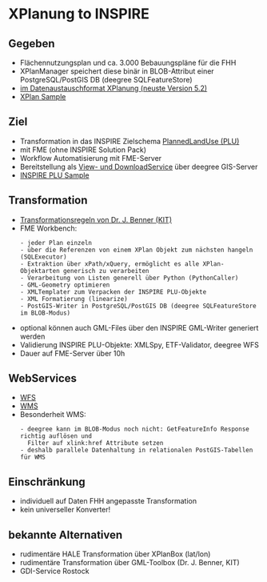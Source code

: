 #

XPlanung to INSPIRE
===================

## Gegeben
* Flächennutzungsplan und ca. 3.000 Bebauungspläne für die FHH
* XPlanManager speichert diese binär in BLOB-Attribut einer PostgreSQL/PostGIS DB (deegree SQLFeatureStore)
* [im Datenaustauschformat XPlanung (neuste Version 5.2)](http://www.xplanungwiki.de/upload/XPlanGML/5.2/Objektartenkatalog/index.html)
* [XPlan Sample](https://geodienste.hamburg.de/HH_WFS_xplan_dls?service=WFS&request=GetFeature&version=2.0.0&resolvedepth=*&StoredQuery_ID=urn:ogc:def:query:OGC-WFS::PlanName&planName=Hamburg-Altstadt32-HafenCity1)

## Ziel
* Transformation in das INSPIRE Zielschema [PlannedLandUse (PLU)](https://inspire.ec.europa.eu/data-model/approved/r4618-ir/html/index.htm?goto=2:3:10:1:4:8445)
* mit FME (ohne INSPIRE Solution Pack)
* Workflow Automatisierung mit FME-Server
* Bereitstellung als [View- und DownloadService](https://metaver.de/trefferanzeige?docuuid=D059011F-EDBD-4810-9307-BA8D227B5008&plugid=/ingrid-group:ige-iplug-HH&docid=D059011F-EDBD-4810-9307-BA8D227B5008) über deegree GIS-Server
* [INSPIRE PLU Sample](https://geodienste.hamburg.de/HH_WFS_INSPIRE_Planned_Land_Use?service=WFS&version=2.0.0&request=GetFeature&typeName=plu:SpatialPlan&COUNT=1&resolvedepth=*)

## Transformation
* [Transformationsregeln von Dr. J. Benner (KIT)](http://www.xplanungwiki.de/upload/INSPIRE/INSPIRE_Transformation_V2_0.pdf)
* FME Workbench:
  ```xquery
  - jeder Plan einzeln
  - über die Referenzen von einem XPlan Objekt zum nächsten hangeln (SQLExecutor)
  - Extraktion über xPath/xQuery, ermöglicht es alle XPlan-Objektarten generisch zu verarbeiten
  - Verarbeitung von Listen generell über Python (PythonCaller)
  - GML-Geometry optimieren
  - XMLTemplater zum Verpacken der INSPIRE PLU-Objekte
  - XML Formatierung (linearize)
  - PostGIS-Writer in PostgreSQL/PostGIS DB (deegree SQLFeatureStore im BLOB-Modus)
  ```
* optional können auch GML-Files über den INSPIRE GML-Writer generiert werden
* Validierung INSPIRE PLU-Objekte: XMLSpy, ETF-Validator, deegree WFS
* Dauer auf FME-Server über 10h

## WebServices
* [WFS](https://geodienste.hamburg.de/HH_WFS_INSPIRE_Planned_Land_Use)
* [WMS](https://geodienste.hamburg.de/HH_WMS_INSPIRE_Planned_Land_Use)
* Besonderheit WMS:
  ```xquery
  - deegree kann im BLOB-Modus noch nicht: GetFeatureInfo Response richtig auflösen und 
    Filter auf xlink:href Attribute setzen
  - deshalb parallele Datenhaltung in relationalen PostGIS-Tabellen für WMS
  ```
  
## Einschränkung
* individuell auf Daten FHH angepasste Transformation
* kein universeller Konverter!

## bekannte Alternativen
* rudimentäre HALE Transformation über XPlanBox (lat/lon)
* rudimentäre Transformation über GML-Toolbox (Dr. J. Benner, KIT)
* GDI-Service Rostock
